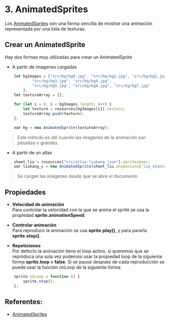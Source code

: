 # 3. AnimatedSprites

Los [AnimatedSprites](https://pixijs.download/dev/docs/PIXI.AnimatedSprite.html "AnimatedSprites") son una forma sencilla de mostrar una animación representada por una lista de texturas.

## Crear un AnimatedSprite
Hay dos formas muy utilizadas para crear un AnimatedSprite 
- A partir de imagenes cargadas

```javascript 
    let bgImages = ["src/bg/bg0.jpg", "src/bg/bg1.jpg", "src/bg/bg2.jpg",
            "src/bg/bg3.jpg", "src/bg/bg4.jpg",
            "src/bg/bg5.jpg", "src/bg/bg6.jpg", "src/bg/bg7.jpg"
        ];
    let textureArray = [];

    for (let i = 0; i < bgImages.length; i++) {
        let texture = resources[bgImages[i]].texture;
        textureArray.push(texture);
    };

    var bg = new AnimatedSprite(textureArray);
```
> Este método es útil cuando las imagenes de la animación son pesadas o grandes.

- A partir de un atlas
```javascript 
    sheet_liu = resources["src/atlas-liukang.json"].spritesheet;
    var liukang_s = new AnimatedSprite(sheet_liu.animations['liu_stance']);
```
> Se cargan las imágenes desde que se abre el documento

## Propiedades 
- **Velocidad de animación**<br>
Para controlar la velocidad con la que se anima el sprite se usa la propiedad **sprite.animationSpeed**.

- **Controlar animación**<br>
Para reproducir la animación se usa **sprite.play()**, y para pararla **sprite.stop()**.

- **Repeticiones** <br>
Por defecto la animación tiene el loop activo, si queremos que se reproduca una sola vez podemos usar la propiedad loop de la siguiente forma **sprite.loop = false**. Si se pause despues de cada reproducción se puede usar la función onLoop de la siguiente forma:

```javascript 
    sprite.onLoop = function () {
        sprite.stop();
    };
```

## Referentes:
- [AnimatedSprites](https://pixijs.download/dev/docs/PIXI.AnimatedSprite.html "AnimatedSprites")